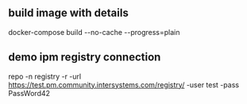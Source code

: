 ## build image with details
docker-compose build --no-cache --progress=plain

## demo ipm registry connection

repo -n registry -r -url https://test.pm.community.intersystems.com/registry/ -user test -pass PassWord42
